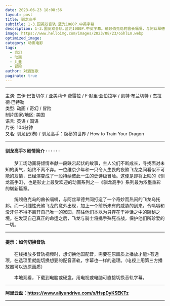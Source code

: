 ```yaml
---
date: 2023-06-23 18:08:56
layout: post
title: 驯龙高手
subtitle: 1-3.国英双音轨.蓝光1080P.中英字幕
description: 1-3.国英双音轨.蓝光1080P.中英字幕。统领伯克岛的酋长嗝嗝，与阿丝翠德共同打造了一个奇妙而热闹的飞龙乌托邦。而一只雌性光煞飞龙的意外出现，加上一个前所未有的威胁的到来，令嗝嗝和没牙仔不得不离开自己唯一的家园....
image: https://www.helloimg.com/images/2023/08/23/oShlLm.webp
optimized_image: 
category: 动画电影
tags:
  - 奇幻
  - 动画
  - 儿童
  - 冒险
author: 对酒当歌
paginate: true
---
```


---

主演: 杰伊·巴鲁切尔 / 亚美莉卡·费雷拉 / F·默里·亚伯拉罕 / 凯特·布兰切特 / 杰拉德·巴特勒  
类型: 动画 / 奇幻 / 冒险  
制片国家/地区: 美国  
语言: 英语 / 国语  
片长: 104分钟  
又名: 驯龙记(港) / 驯龙高手：隐秘的世界 / How to Train Your Dragon  

---

#### 驯龙高手3 剧情简介 · · · · · ·

　　梦工场动画将倾情奉献一段跌宕起伏的故事，主人公们不断成长，寻找面对未知的勇气，始终不离不弃。一位维京少年和一只令人生畏的夜煞飞龙之间看似不可能的友情，已经演变成了一段持续彼此一生的史诗级冒险。这便是即将上映的《驯龙高手3》，也是影史上最受欢迎的动画系列之一《驯龙高手》系列最为浓墨重彩的崭新篇章。

　　统领伯克岛的酋长嗝嗝，与阿丝翠德共同打造了一个奇妙而热闹的飞龙乌托邦。而一只雌性光煞飞龙的意外出现，加上一个前所未有的威胁的到来，令嗝嗝和没牙仔不得不离开自己唯一的家园，前往他们本以为只存在于神话之中的隐秘之境。在发现自己真正的命运之后，飞龙与骑士将携手殊死奋战，保护他们所珍爱的一切。

---

#### 提示：如何切换音轨

　　在线播放多音轨视频时，想切换他国配音，需要在原画质上播放才能>有选项，在选项里就能切换想要的配音音轨，字幕也一样的道理。（电视上用第三方播放器可以选原画质）

　　本地观看，下载到电脑或硬盘，用电视或电脑可直接切换音轨字幕。

---

**阿里云盘：<https://www.aliyundrive.com/s/HspDyKSEKTz>**

---
